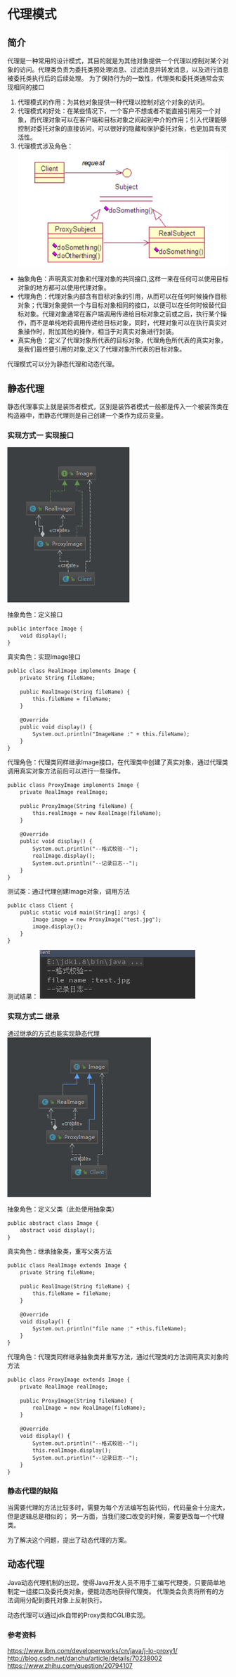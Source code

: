 # 代理模式
## 简介
代理是一种常用的设计模式，其目的就是为其他对象提供一个代理以控制对某个对象的访问。代理类负责为委托类预处理消息、过滤消息并转发消息，以及进行消息被委托类执行后的后续处理。 为了保持行为的一致性，代理类和委托类通常会实现相同的接口 

1. 代理模式的作用：为其他对象提供一种代理以控制对这个对象的访问。
2. 代理模式的好处：在某些情况下，一个客户不想或者不能直接引用另一个对象，而代理对象可以在客户端和目标对象之间起到中介的作用；引入代理能够控制对委托对象的直接访问，可以很好的隐藏和保护委托对象，也更加具有灵活性。
3. 代理模式涉及角色：
![](.代理模式_images\fa30df16.png)
- 抽象角色：声明真实对象和代理对象的共同接口,这样一来在任何可以使用目标对象的地方都可以使用代理对象。
- 代理角色：代理对象内部含有目标对象的引用，从而可以在任何时候操作目标对象；代理对象提供一个与目标对象相同的接口，以便可以在任何时候替代目标对象。代理对象通常在客户端调用传递给目标对象之前或之后，执行某个操作，而不是单纯地将调用传递给目标对象，同时，代理对象可以在执行真实对象操作时，附加其他的操作，相当于对真实对象进行封装。
- 真实角色：定义了代理对象所代表的目标对象，代理角色所代表的真实对象，是我们最终要引用的对象,定义了代理对象所代表的目标对象。

代理模式可以分为静态代理和动态代理。

## 静态代理
静态代理事实上就是装饰者模式，区别是装饰者模式一般都是传入一个被装饰类在构造器中，而静态代理则是自己创建一个类作为成员变量。

### 实现方式一 实现接口
![](.代理模式_images\88e55b0b.png)

抽象角色：定义接口
```
public interface Image {
    void display();
}
```
真实角色：实现Image接口
```
public class RealImage implements Image {
    private String fileName;

    public RealImage(String fileName) {
        this.fileName = fileName;
    }

    @Override
    public void display() {
        System.out.println("ImageName :" + this.fileName);
    }
}
```
代理角色：代理类同样继承Image接口，在代理类中创建了真实对象，通过代理类调用真实对象方法前后可以进行一些操作。
```
public class ProxyImage implements Image {
    private RealImage realImage;

    public ProxyImage(String fileName) {
        this.realImage = new RealImage(fileName);
    }

    @Override
    public void display() {
        System.out.println("--格式校验--");
        realImage.display();
        System.out.println("--记录日志--");
    }
}
```
测试类：通过代理创建Image对象，调用方法
```
public class Client {
    public static void main(String[] args) {
        Image image = new ProxyImage("test.jpg");
        image.display();
    }
}
```
测试结果：
![](.代理模式_images\9f74d222.png)

### 实现方式二 继承
通过继承的方式也能实现静态代理
![](.代理模式_images\db98c6f2.png)

抽象角色：定义父类（此处使用抽象类）
```
public abstract class Image {
    abstract void display();
}
```
真实角色：继承抽象类，重写父类方法
``` 
public class RealImage extends Image {
    private String fileName;

    public RealImage(String fileName) {
        this.fileName = fileName;
    }

    @Override
    void display() {
        System.out.println("file name :" +this.fileName);
    }
}
```
代理角色：代理类同样继承抽象类并重写方法，通过代理类的方法调用真实对象的方法
``` 
public class ProxyImage extends Image {
    private RealImage realImage;

    public ProxyImage(String fileName) {
        realImage = new RealImage(fileName);
    }

    @Override
    void display() {
        System.out.println("--格式校验--");
        this.realImage.display();
        System.out.println("--记录日志--");
    }
}
```
### 静态代理的缺陷
当需要代理的方法比较多时，需要为每个方法编写包装代码，代码量会十分庞大，但是逻辑总是相似的；
另一方面，当我们接口改变的时候，需要更改每一个代理类。

为了解决这个问题，提出了动态代理的方案。

## 动态代理
Java动态代理机制的出现，使得Java开发人员不用手工编写代理类，只要简单地制定一组接口及委托类对象，便能动态地获得代理类。
代理类会负责将所有的方法调用分配到委托对象上反射执行。

动态代理可以通过jdk自带的Proxy类和CGLIB实现。

### 参考资料
https://www.ibm.com/developerworks/cn/java/j-lo-proxy1/
http://blog.csdn.net/danchu/article/details/70238002
https://www.zhihu.com/question/20794107


